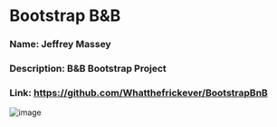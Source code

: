 # Bootstrap B&B
### Name: Jeffrey Massey
### Description: B&B Bootstrap Project
### Link: https://github.com/Whatthefrickever/BootstrapBnB
![image](https://github.com/Whatthefrickever/BootstrapBnB/assets/108319548/3b00b42b-8141-4761-80c3-67132a788a58)
